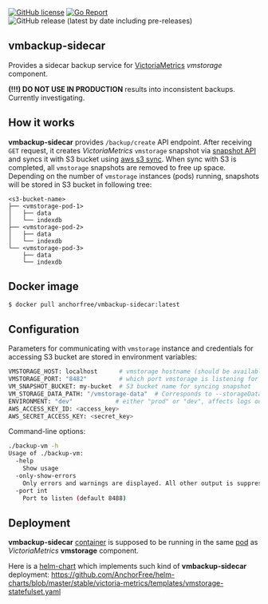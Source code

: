 [![GitHub license](https://img.shields.io/github/license/AnchorFree/vmbackup-sidecar.svg)](https://github.com/AnchorFree/vmbackup-sidecar/blob/master/LICENSE)
[![Go Report](https://goreportcard.com/badge/github.com/AnchorFree/vmbackup-sidecar)](https://goreportcard.com/report/github.com/AnchorFree/vmbackup-sidecar)
![GitHub release (latest by date including pre-releases)](https://img.shields.io/github/v/release/AnchorFree/vmbackup-sidecar?include_prereleases)

vmbackup-sidecar
----------------

Provides a sidecar backup service for [VictoriaMetrics](https://github.com/VictoriaMetrics/VictoriaMetrics/tree/cluster) *vmstorage* component.

**(!!!) DO NOT USE IN PRODUCTION** results into inconsistent backups. Currently investigating.


## How it works

**vmbackup-sidecar** provides `/backup/create` API endpoint. After receiving `GET` request, it creates *VictoriaMetrics* `vmstorage` snapshot via [snapshot API](https://github.com/VictoriaMetrics/VictoriaMetrics/wiki/Cluster-VictoriaMetrics#url-format) and syncs it with S3 bucket using [aws s3 sync](https://docs.aws.amazon.com/cli/latest/reference/s3/sync.html). When sync with S3 is completed, all `vmstorage` snapshots are removed to free up space. Depending on the number of `vmstorage` instances (pods) running, snapshots will be stored in S3 bucket in following tree:

```
<s3-bucket-name>
├── <vmstorage-pod-1>
│   ├── data
│   └── indexdb
├── <vmstorage-pod-2>
│   ├── data
│   └── indexdb
└── <vmstorage-pod-3>
    ├── data
    └── indexdb
```


## Docker image

```
$ docker pull anchorfree/vmbackup-sidecar:latest
```


## Configuration

Parameters for communicating with `vmstorage` instance and credentials for accessing S3 bucket are stored in environment variables:

```bash
VMSTORAGE_HOST: localhost      # vmstorage hostname (should be available via localhost as both containers are in the same Pod)
VMSTORAGE_PORT: "8482"         # which port vmstorage is listening for API requests
VM_SNAPSHOT_BUCKET: my-bucket  # S3 bucket name for syncing snapshot
VM_STORAGE_DATA_PATH: "/vmstorage-data"  # Corresponds to --storageDataPath flag in VictoriaMetrics setup
ENVIRONMENT: "dev"            # either "prod" or "dev", affects logs output (structlog for prod, plain for dev)
AWS_ACCESS_KEY_ID: <access_key>
AWS_SECRET_ACCESS_KEY: <secret_key>
```

Command-line options:

```bash
./backup-vm -h
Usage of ./backup-vm:
  -help
    Show usage
  -only-show-errors
    Only errors and warnings are displayed. All other output is suppressed
  -port int
    Port to listen (default 8488)
```

## Deployment

**vmbackup-sidecar** [container](https://hub.docker.com/r/anchorfree/vmbackup-sidecar) is supposed to be running in the same [pod](https://kubernetes.io/docs/concepts/workloads/pods/pod/) as *VictoriaMetrics* **vmstorage** component.

Here is a [helm-chart](https://helm.sh/docs/developing_charts/) which implements such kind of **vmbackup-sidecar** deployment: https://github.com/AnchorFree/helm-charts/blob/master/stable/victoria-metrics/templates/vmstorage-statefulset.yaml
